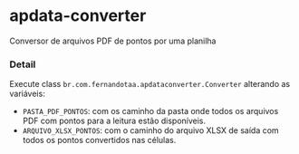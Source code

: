 # apdata-converter
Conversor de arquivos PDF de pontos por uma planilha

### Detail
Execute class `br.com.fernandotaa.apdataconverter.Converter` alterando as variáveis:
- `PASTA_PDF_PONTOS`: com os caminho da pasta onde todos os arquivos PDF com pontos para a leitura estão disponíveis. 
- `ARQUIVO_XLSX_PONTOS`: com o caminho do arquivo XLSX de saída com todos os pontos convertidos nas células.